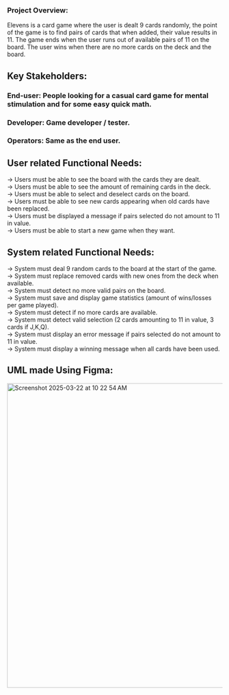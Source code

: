 ### Project Overview:
  Elevens is a card game where the user is dealt 9 cards randomly, the point of the game is to find pairs of cards that when added, their value results in 11. The game ends when the user runs out of available pairs of 11 on the board. The user wins when there are no more cards on the deck and the board.
  
## Key Stakeholders:
  ### End-user: People looking for a casual card game for mental stimulation and for some easy quick math.  
  ### Developer: Game developer / tester.  
  ### Operators: Same as the end user.  
  
## User related Functional Needs:
  -> Users must be able to see the board with the cards they are dealt.  
  -> Users must be able to see the amount of remaining cards in the deck.  
  -> Users must be able to select and deselect cards on the board.  
  -> Users must be able to see new cards appearing when old cards have been replaced.  
  -> Users must be displayed a message if pairs selected do not amount to 11 in value.  
  -> Users must be able to start a new game when they want.  
   
## System related Functional Needs:
  -> System must deal 9 random cards to the board at the start of the game.  
  -> System must replace removed cards with new ones from the deck when available.  
  -> System must detect no more valid pairs on the board.  
  -> System must save and display game statistics (amount of wins/losses per game played).  
  -> System must detect if no more cards are available.  
  -> System must detect valid selection (2 cards amounting to 11 in value, 3 cards if J,K,Q).  
  -> System must display an error message if pairs selected do not amount to 11 in value.  
  -> System must display a winning message when all cards have been used.  

## UML made Using Figma:

<img width="710" alt="Screenshot 2025-03-22 at 10 22 54 AM" src="https://github.com/user-attachments/assets/64ec1035-5e37-4b4d-b28a-c3d7c2e11bb8" />

